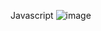 Javascript
![image](https://github.com/Princy-Kanpariya/Javascript/assets/134901668/2ddc46ff-e54d-4237-abed-723fc3a43fe0)
